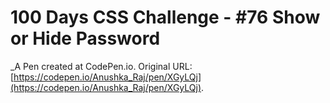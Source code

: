 # 100 Days CSS Challenge - #76 Show or Hide Password
 _A Pen created at CodePen.io. Original URL: [https://codepen.io/Anushka_Raj/pen/XGyLQj](https://codepen.io/Anushka_Raj/pen/XGyLQj).

 